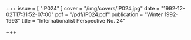 +++
issue = [ "IP024" ]
cover = "/img/covers/IP024.jpg"
date = "1992-12-02T17:31:52-07:00"
pdf = "/pdf/IP024.pdf"
publication = "Winter 1992-1993"
title = "Internationalist Perspective No. 24"

+++

